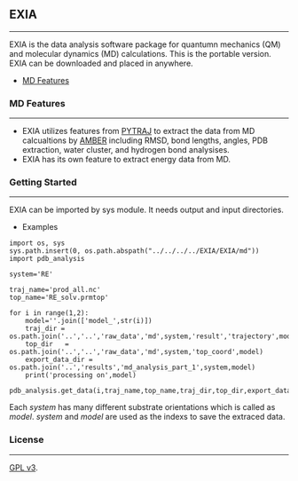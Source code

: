 ## **EXIA**
___

EXIA is the data analysis software package for quantumn mechanics (QM) and molecular dynamics (MD) calculations.
This is the portable version. EXIA can be downloaded and placed in anywhere.

* [MD Features](#Features)

### MD Features
___

* EXIA utilizes features from [PYTRAJ](https://github.com/Amber-MD/pytraj/blob/master/README.md) to extract the data from MD calcualtions by [AMBER](http://ambermd.org) including RMSD, bond lengths, angles, PDB extraction, water cluster, and hydrogen bond analysises.
* EXIA has its own feature to extract energy data from MD.

### Getting Started
___

EXIA can be imported by sys module. It needs output and input directories.

* Examples

```
import os, sys
sys.path.insert(0, os.path.abspath("../../../../EXIA/EXIA/md"))
import pdb_analysis
```

```
system='RE'

traj_name='prod_all.nc'
top_name='RE_solv.prmtop'

for i in range(1,2):
    model=''.join(['model_',str(i)])
    traj_dir = os.path.join('..','..','raw_data','md',system,'result','trajectory',model)
    top_dir   =  os.path.join('..','..','raw_data','md',system,'top_coord',model)
    export_data_dir = os.path.join('..','results','md_analysis_part_1',system,model)
    print('processing on',model)
    pdb_analysis.get_data(i,traj_name,top_name,traj_dir,top_dir,export_data_dir)
```
Each _system_ has many different substrate orientations which is called as _model_. _system_ and _model_ are used as the indexs to save the extraced data.

### License
___
[GPL v3](https://github.com/PYMMAMA/EXIA/blob/master/licenses/EXIA_license.txt).